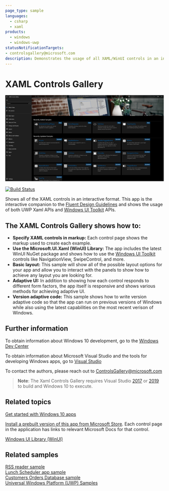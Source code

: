 ```yaml
---
page_type: sample
languages:
  - csharp
  - xaml
products:
  - windows
  - windows-uwp
statusNotificationTargets:
- controlsgallery@microsoft.com 
description: Demonstrates the usage of all XAML/WinUI controls in an interactive format.
---
```


# XAML Controls Gallery

![Xaml Gallery Screenshot](README_Images/XamlGalleryLanding.PNG)

[![Build Status](https://dev.azure.com/stmoy/Xaml%20Controls%20Gallery/_apis/build/status/XAML%20Controls%20%20Gallery%20-%20CI%20Tests?branchName=master)](https://dev.azure.com/stmoy/Xaml%20Controls%20Gallery/_build/latest?definitionId=2&branchName=master)

Shows all of the XAML controls in an interactive format. This app is the interactive companion to the [Fluent Design Guidelines](https://docs.microsoft.com/windows/uwp/design/basics/) and shows the usage of both UWP Xaml APIs and [Windows UI Toolkit](https://docs.microsoft.com/uwp/toolkits/winui/) APIs.

## The XAML Controls Gallery shows how to:

- **Specify XAML controls in markup:** Each control page shows the markup used to create each example.
- **Use the Microsoft.UI.Xaml (WinUI) Library:** The app includes the latest WinUI NuGet package and shows how to use the [Windows UI Toolkit](https://docs.microsoft.com/uwp/toolkits/winui/) controls like NavigationView, SwipeControl, and more.
- **Basic layout:** This sample will show all of the possible layout options for your app and allow you to interact with the panels to show how to achieve any layout you are looking for.
- **Adaptive UI:** In addition to showing how each control responds to different form factors, the app itself is responsive and shows various methods for achieving adaptive UI.
- **Version adaptive code:** This sample shows how to write version adaptive code so that the app can run on previous versions of Windows while also using the latest capabilities on the most recent verison of Windows.

## Further information

To obtain information about Windows 10 development, go to the [Windows Dev Center](https://developer.microsoft.com/windows)

To obtain information about Microsoft Visual Studio and the tools for developing Windows apps, go to [Visual Studio](http://go.microsoft.com/fwlink/?LinkID=532422)

To contact the authors, please reach out to ControlsGallery@microsoft.com

>**Note**: The Xaml Controls Gallery requires Visual Studio [2017](http://go.microsoft.com/fwlink/?LinkID=532422) or [2019](https://visualstudio.microsoft.com/vs/) to build and Windows 10 to execute.

## Related topics

[Get started with Windows 10 apps](https://docs.microsoft.com/windows/uwp/get-started/)  

[Install a prebuilt version of this app from Microsoft Store](https://www.microsoft.com/store/productId/9MSVH128X2ZT). Each control page in the application has links to relevant Microsoft Docs for that control.

[Windows UI Library (WinUI)](https://docs.microsoft.com/uwp/toolkits/winui/)

## Related samples

[RSS reader sample](https://github.com/Microsoft/Windows-appsample-rssreader)  
[Lunch Scheduler app sample](https://github.com/Microsoft/Windows-appsample-lunch-scheduler)  
[Customers Orders Database sample](https://github.com/Microsoft/Windows-appsample-customers-orders-database)  
[Universal Windows Platform (UWP) Samples](https://github.com/Microsoft/Windows-universal-samples/tree/dev)
